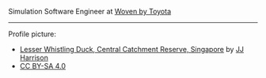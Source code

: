 Simulation Software Engineer at [Woven by Toyota](https://woven.toyota)

- - - - -

Profile picture:
* [Lesser Whistling Duck, Central Catchment Reserve, Singapore](https://www.jjharrison.com.au/Birds-by-country/SingaporeBirds/i-9nvWWTJ) by [JJ Harrison](https://www.jjharrison.com.au/)
* [CC BY-SA 4.0](https://creativecommons.org/licenses/by-sa/4.0)
